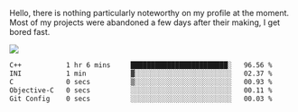 Hello, there is nothing particularly noteworthy on my profile at the moment.
Most of my projects were abandoned a few days after their making, I get bored fast.

![](http://github-profile-summary-cards.vercel.app/api/cards/profile-details?username=devgksx&theme=github_dark)

<!--START_SECTION:waka-->

```txt
C++           1 hr 6 mins     ████████████████████████░   96.56 %
INI           1 min           ▓░░░░░░░░░░░░░░░░░░░░░░░░   02.37 %
C             0 secs          ▒░░░░░░░░░░░░░░░░░░░░░░░░   00.93 %
Objective-C   0 secs          ░░░░░░░░░░░░░░░░░░░░░░░░░   00.11 %
Git Config    0 secs          ░░░░░░░░░░░░░░░░░░░░░░░░░   00.03 %
```

<!--END_SECTION:waka-->
